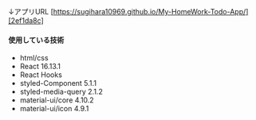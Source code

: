 ↓アプリURL
[https://sugihara10969.github.io/My-HomeWork-Todo-App/][2ef1da8c]

  [2ef1da8c]: https://sugihara10969.github.io/My-HomeWork-Todo-App/ "https://sugihara10969.github.io/My-HomeWork-Todo-App/"

#### 使用している技術
- html/css
- React 16.13.1
- React Hooks
- styled-Component 5.1.1
- styled-media-query 2.1.2
- material-ui/core 4.10.2
- material-ui/icon 4.9.1
